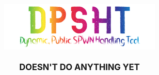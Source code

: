 <p align="center">
    <img src="logo.png">
</p>

<h1 align="center" style="color::red">DOESN'T DO ANYTHING YET</h1>